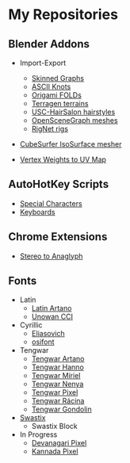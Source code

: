 # My Repositories

## Blender Addons
- Import-Export
	- [Skinned Graphs](https://github.com/shankarsivarajan/Blender_Skinned_Graph_io)
	- [ASCII Knots](https://github.com/shankarsivarajan/blender_knots)
	- [Origami FOLDs](https://github.com/shankarsivarajan/blender_import_fold)
	- [Terragen terrains](https://github.com/shankarsivarajan/blender_import_terragen)
	- [USC-HairSalon hairstyles](https://github.com/shankarsivarajan/blender_import_HairSalon)
	- [OpenSceneGraph meshes](https://github.com/shankarsivarajan/blender_import_OpenSceneGraph)
	- [RigNet rigs](https://github.com/shankarsivarajan/bRigNet_load_skeleton)

- [CubeSurfer IsoSurface mesher](https://github.com/shankarsivarajan/CubeSurfer)
- [Vertex Weights to UV Map](https://github.com/shankarsivarajan/Blender_weights_to_uv)

## AutoHotKey Scripts
- [Special Characters](https://github.com/shankarsivarajan/ahk_characters)
- [Keyboards](https://github.com/shankarsivarajan/ahk_keyboards)

## Chrome Extensions 
- [Stereo to Anaglyph](https://github.com/shankarsivarajan/Stereo_to_Anaglyph_Chrome)

## Fonts
- Latin
	- [Latin Artano](https://github.com/shankarsivarajan/LatinArtano)
 	- [Unowan CCI](https://github.com/shankarsivarajan/UnowanCCI)
- Cyrillic
	- [Eliasovich](https://github.com/shankarsivarajan/Eliasovich)
	- [osifont](https://github.com/shankarsivarajan/osifont)
- Tengwar
	- [Tengwar Artano](https://github.com/shankarsivarajan/TengwarArtano)
	- [Tengwar Hanno](https://github.com/shankarsivarajan/TengwarHanno)
	- [Tengwar Míriel](https://github.com/shankarsivarajan/TengwarMiriel)
	- [Tengwar Nenya](https://github.com/shankarsivarajan/TengwarNenya)
	- [Tengwar Pixel](https://github.com/shankarsivarajan/TengwarPixel)
	- [Tengwar Rácina](https://github.com/shankarsivarajan/TengwarRacina)
	- [Tengwar Gondolin](https://github.com/shankarsivarajan/TengwarGondolin)
 - [Swastix](https://github.com/shankarsivarajan/swastix)
 	- Swastix Block 	
- In Progress
	- [Devanagari Pixel](https://github.com/shankarsivarajan/DevanagariPixel)
	- [Kannada Pixel](https://github.com/shankarsivarajan/KannadaPixel)
